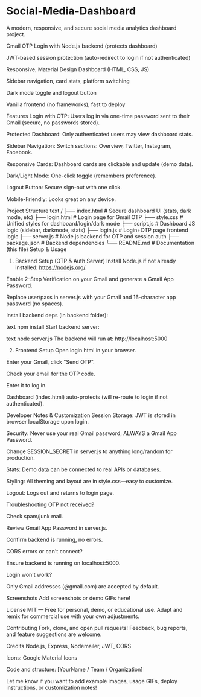 ﻿# Social-Media-Dashboard

A modern, responsive, and secure social media analytics dashboard project.

Gmail OTP Login with Node.js backend (protects dashboard)

JWT-based session protection (auto-redirect to login if not authenticated)

Responsive, Material Design Dashboard (HTML, CSS, JS)

Sidebar navigation, card stats, platform switching

Dark mode toggle and logout button

Vanilla frontend (no frameworks), fast to deploy

Features
Login with OTP: Users log in via one-time password sent to their Gmail (secure, no passwords stored).

Protected Dashboard: Only authenticated users may view dashboard stats.

Sidebar Navigation: Switch sections: Overview, Twitter, Instagram, Facebook.

Responsive Cards: Dashboard cards are clickable and update (demo data).

Dark/Light Mode: One-click toggle (remembers preference).

Logout Button: Secure sign-out with one click.

Mobile-Friendly: Looks great on any device.

Project Structure
text
/
├── index.html         # Secure dashboard UI (stats, dark mode, etc)
├── login.html         # Login page for Gmail OTP
├── style.css          # Unified styles for dashboard/login/dark mode
├── script.js          # Dashboard JS logic (sidebar, darkmode, stats)
├── login.js           # Login+OTP page frontend logic
├── server.js          # Node.js backend for OTP and session auth
├── package.json       # Backend dependencies
└── README.md          # Documentation (this file)
Setup & Usage
1. Backend Setup (OTP & Auth Server)
Install Node.js if not already installed: https://nodejs.org/

Enable 2-Step Verification on your Gmail and generate a Gmail App Password.

Replace user/pass in server.js with your Gmail and 16-character app password (no spaces).

Install backend deps (in backend folder):

text
npm install
Start backend server:

text
node server.js
The backend will run at: http://localhost:5000

2. Frontend Setup
Open login.html in your browser.

Enter your Gmail, click "Send OTP".

Check your email for the OTP code.

Enter it to log in.

Dashboard (index.html) auto-protects (will re-route to login if not authenticated).

Developer Notes & Customization
Session Storage: JWT is stored in browser localStorage upon login.

Security: Never use your real Gmail password; ALWAYS a Gmail App Password.

Change SESSION_SECRET in server.js to anything long/random for production.

Stats: Demo data can be connected to real APIs or databases.

Styling: All theming and layout are in style.css—easy to customize.

Logout: Logs out and returns to login page.

Troubleshooting
OTP not received?

Check spam/junk mail.

Review Gmail App Password in server.js.

Confirm backend is running, no errors.

CORS errors or can't connect?

Ensure backend is running on localhost:5000.

Login won't work?

Only Gmail addresses (@gmail.com) are accepted by default.

Screenshots
Add screenshots or demo GIFs here!

License
MIT — Free for personal, demo, or educational use.
Adapt and remix for commercial use with your own adjustments.

Contributing
Fork, clone, and open pull requests!
Feedback, bug reports, and feature suggestions are welcome.

Credits
Node.js, Express, Nodemailer, JWT, CORS

Icons: Google Material Icons

Code and structure: [YourName / Team / Organization]

Let me know if you want to add example images, usage GIFs, deploy instructions, or customization notes!
